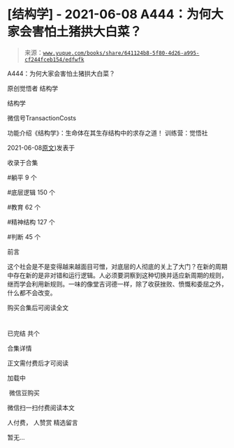 # [结构学] - 2021-06-08 A444：为何大家会害怕土猪拱大白菜？

> 来源：[`www.yuque.com/books/share/641124b8-5f80-4d26-a995-cf244fceb154/edfwfk`](https://www.yuque.com/books/share/641124b8-5f80-4d26-a995-cf244fceb154/edfwfk)



A444：为何大家会害怕土猪拱大白菜？ 

原创觉悟者 结构学 

结构学 

微信号TransactionCosts 

功能介绍《结构学》：生命体在其生存结构中的求存之道！ 训练营：觉悟社 

2021-06-08[原文](https://mp.weixin.qq.com/s?__biz=MzIzMDYwOTM0Mg==&mid=2247485806&idx=1&sn=d1f7b749b1abe92999db36c5e691e40a&chksm=e8b191bfdfc618a9f3080b2efea187d6757120f005b9310e5ec1af65d028bc67b6f5f864b0c9#rd))发表于 

收录于合集 

#躺平 9 个 

#底层逻辑 150 个 

#教育 62 个 

#精神结构 127 个 

#判断 45 个 

前言 

这个社会是不是变得越来越面目可憎，对底层的人彻底的关上了大门？在新的周期中存在新的是非对错和运行逻辑。人必须要洞察到这种切换并适应新周期的规则，继而学会利用新规则。一味的像堂吉诃德一样，除了收获挫败、愤慨和委屈之外，什么都不会改变。 

购买合集后可阅读全文 

# 

已完结 共个 

合集详情 

正文需付费后才可阅读 

加载中 

 微信豆购买 

微信扫一扫付费阅读本文 

人付费， 人赞赏 <ne-h3 id="ekf26" data-lake-id="ekf26"><ne-heading-ext><ne-heading-anchor></ne-heading-anchor><ne-heading-fold></ne-heading-fold></ne-heading-ext><ne-heading-content>精选留言</ne-heading-content></ne-h3> 

暂无...